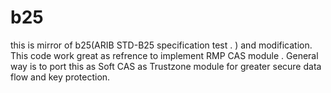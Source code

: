 # b25
this is mirror of b25(ARIB STD-B25 specification test . ) and modification.
This code work great as refrence to implement RMP CAS module . 
General way is to port this as Soft CAS as Trustzone module for greater secure data flow and key protection. 

